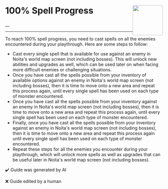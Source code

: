 # 100% Spell Progress <img style="float: right;" src="https://cdn.cloudflare.steamstatic.com/steamcommunity/public/images/apps/881100/fc37560f3506ab3cfd5e4f5513d6c8c2885a40ec.jpg" width="96" height="96">

__

---

To reach 100% spell progress, you need to cast spells on all the enemies encountered during your playthrough. Here are some steps to follow:
- Cast every single spell that is available for use against an enemy in Noita's world map screen (not including bosses). This will unlock new abilities and upgrades as well, which can be used later on when facing more difficult enemies or challenging situations. 
- Once you have cast all the spells possible from your inventory of available options against an enemy in Noita's world map screen (not including bosses), then it is time to move onto a new area and repeat this process again, until every single spell has been used on each type of monster encountered. 
- Once you have cast all the spells possible from your inventory against an enemy in Noita's world map screen (not including bosses), then it is time to move onto a new area and repeat this process again, until every single spell has been used on each type of monster encountered. 
- Finally, once you have cast all the spells possible from your inventory against an enemy in Noita's world map screen (not including bosses), then it is time to move onto a new area and repeat this process again until every single spell has been used on each type of monster encountered. 
- Repeat these steps for all the enemies you encounter during your playthrough, which will unlock more spells as well as upgrades that can be useful later in Noita's world map screen (not including bosses).


:heavy_check_mark: Guide was generated by AI

:x: Guide edited by a human